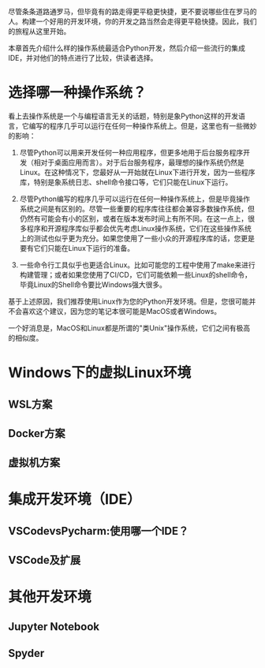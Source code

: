 尽管条条道路通罗马，但毕竟有的路走得更平稳更快捷，更不要说哪些住在罗马的人。构建一个好用的开发环境，你的开发之路当然会走得更平稳快捷。因此，我们的旅程从这里开始。

本章首先介绍什么样的操作系统最适合Python开发，然后介绍一些流行的集成IDE，并对他们的特点进行了比较，供读者选择。
# 选择哪一种操作系统？
看上去操作系统是一个与编程语言无关的话题，特别是象Python这样的开发语言，它编写的程序几乎可以运行在任何一种操作系统上。但是，这里也有一些微妙的影响：

1. 尽管Python可以用来开发任何一种应用程序，但更多地用于后台服务程序开发（相对于桌面应用而言）。对于后台服务程序，最理想的操作系统仍然是Linux。在这种情况下，您最好从一开始就在Linux下进行开发，因为一些程序库，特别是象系统日志、shell命令接口等，它们只能在Linux下运行。

2. 尽管Python编写的程序几乎可以运行在任何一种操作系统上，但是毕竟操作系统之间是有区别的。尽管一些重要的程序库往往都会兼容多数操作系统，但仍然有可能会有小的区别，或者在版本发布时间上有所不同。在这一点上，很多程序和开源程序库似乎都会优先考虑Linux操作系统，它们在这些操作系统上的测试也似乎更为充分。如果您使用了一些小众的开源程序库的话，您更是要有它们只能在Linux下运行的准备。

3. 一些命令行工具似乎也更适合Linux。比如可能您的工程中使用了make来进行构建管理；或者如果您使用了CI/CD，它们可能依赖一些Linux的shell命令，毕竟Linux的Shell命令要比Windows强大很多。

基于上述原因，我们推荐使用Linux作为您的Python开发环境。但是，您很可能并不会喜欢这个建议，因为您的笔记本很可能是MacOS或者Windows。

一个好消息是，MacOS和Linux都是所谓的"类Unix"操作系统，它们之间有极高的相似度。
# Windows下的虚拟Linux环境
## WSL方案
## Docker方案
## 虚拟机方案
# 集成开发环境（IDE）
## VSCodevsPycharm:使用哪一个IDE？
## VSCode及扩展
# 其他开发环境
## Jupyter Notebook
## Spyder
